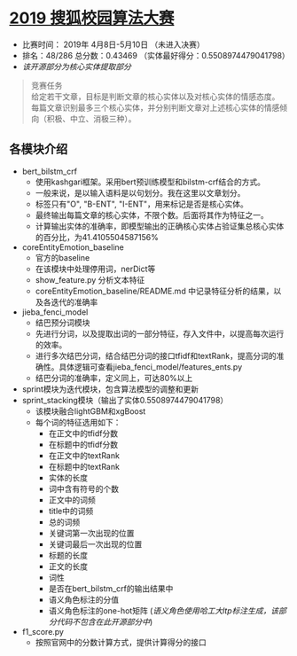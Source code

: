 # [2019 搜狐校园算法大赛](https://biendata.com/competition/sohu2019/)
- 比赛时间： 2019年 4月8日-5月10日 （未进入决赛）
- 排名：48/286  总分数：0.43469 （实体最好得分：0.5508974479041798）
- *该开源部分为核心实体提取部分*
> 竞赛任务  
> 给定若干文章，目标是判断文章的核心实体以及对核心实体的情感态度。
> 每篇文章识别最多三个核心实体，并分别判断文章对上述核心实体的情感倾向（积极、中立、消极三种）。

## 各模块介绍
* bert_bilstm_crf
    * 使用kashgari框架。采用bert预训练模型和bilstm-crf结合的方式。
    * 一般来说，是以输入语料是以句划分。我在这里以文章划分。
    * 标签只有"O", "B-ENT", "I-ENT"，用来标记是否是核心实体。
    * 最终输出每篇文章的核心实体，不限个数。后面将其作为特征之一。
    * 计算输出实体的准确率，即模型输出的正确核心实体占验证集总核心实体的百分比，为41.4105504587156%
* coreEntityEmotion_baseline
    * 官方的baseline
    * 在该模块中处理停用词，nerDict等
    * show_feature.py 分析文本特征
    * coreEntityEmotion_baseline/README.md 中记录特征分析的结果，以及各迭代的准确率
* jieba_fenci_model
    * 结巴预分词模块
    * 先进行分词，以及提取出词的一部分特征，存入文件中，以提高每次运行的效率。
    * 进行多次结巴分词，结合结巴分词的接口tfidf和textRank，提高分词的准确性。具体逻辑可查看jieba_fenci_model/features_ents.py
    * 结巴分词的准确率，定义同上，可达80%以上
* sprint模块为迭代模块，包含算法模型的调整和更新
* sprint_stacking模块（输出了实体0.5508974479041798）
    * 该模块融合lightGBM和xgBoost
    * 每个词的特征选用如下：
        * 在正文中的tfidf分数
        * 在标题中的tfidf分数
        * 在正文中的textRank
        * 在标题中的textRank
        * 实体的长度
        * 词中含有符号的个数
        * 正文中的词频
        * title中的词频
        * 总的词频
        * 关键词第一次出现的位置
        * 关键词最后一次出现的位置
        * 标题的长度
        * 正文的长度
        * 词性
        * 是否在bert_bilstm_crf的输出结果中
        * 语义角色标注的分值
        * 语义角色标注的one-hot矩阵 (*语义角色使用哈工大ltp标注生成，该部分代码不包含在此开源部分中*)
* f1_score.py
    * 按照官网中的分数计算方式，提供计算得分的接口
    
